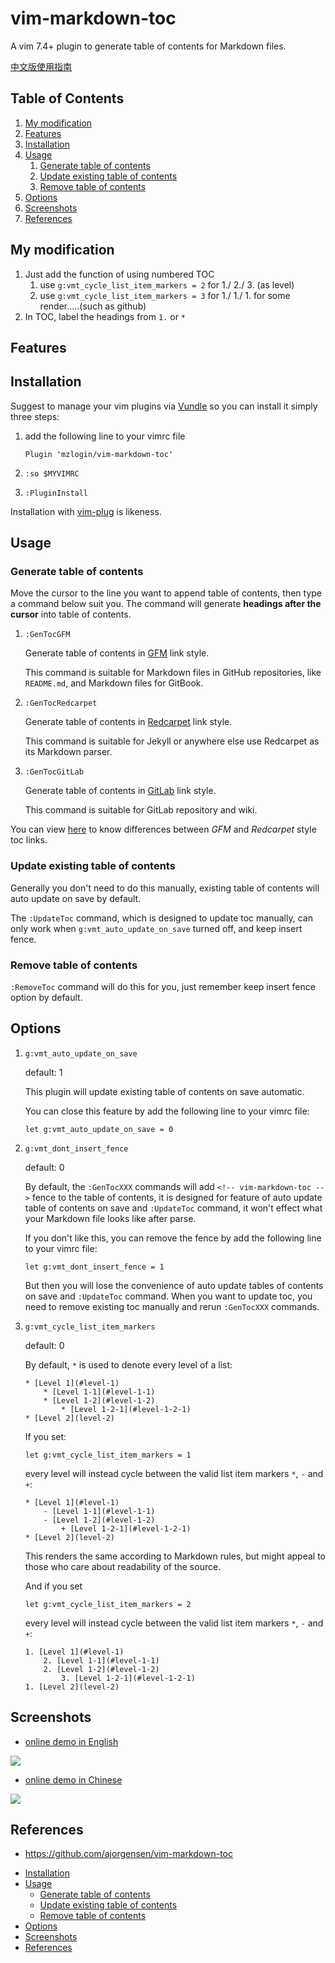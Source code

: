 # vim-markdown-toc
A vim 7.4+ plugin to generate table of contents for Markdown files.

[中文版使用指南][7]
## Table of Contents
<!-- vim-markdown-toc GFM -->

1. [My modification](#my-modification)
1. [Features](#features)
1. [Installation](#installation)
1. [Usage](#usage)
	1. [Generate table of contents](#generate-table-of-contents)
	1. [Update existing table of contents](#update-existing-table-of-contents)
	1. [Remove table of contents](#remove-table-of-contents)
1. [Options](#options)
1. [Screenshots](#screenshots)
1. [References](#references)

<!-- vim-markdown-toc -->
## My modification

1. Just add the function of using numbered TOC
	1. use `g:vmt_cycle_list_item_markers = 2` for 1./ 2./ 3. (as level)
	1. use `g:vmt_cycle_list_item_markers = 3` for 1./ 1./ 1. for some render.....(such as github)
2. In TOC, label the headings from `1.` or `*`



## Features
## Installation

Suggest to manage your vim plugins via [Vundle][4] so you can install it simply three steps:

1. add the following line to your vimrc file

    ```
    Plugin 'mzlogin/vim-markdown-toc'
    ```

2. `:so $MYVIMRC`

3. `:PluginInstall`

Installation with [vim-plug][8] is likeness.

## Usage

### Generate table of contents

Move the cursor to the line you want to append table of contents, then type a command below suit you. The command will generate **headings after the cursor** into table of contents.

1. `:GenTocGFM`

    Generate table of contents in [GFM][2] link style.

    This command is suitable for Markdown files in GitHub repositories, like `README.md`, and Markdown files for GitBook.

2. `:GenTocRedcarpet`

    Generate table of contents in [Redcarpet][3] link style.

    This command is suitable for Jekyll or anywhere else use Redcarpet as its Markdown parser.

3. `:GenTocGitLab`

    Generate table of contents in [GitLab][9] link style.

    This command is suitable for GitLab repository and wiki.

You can view [here][1] to know differences between *GFM* and *Redcarpet* style toc links.

### Update existing table of contents

Generally you don't need to do this manually, existing table of contents will auto update on save by default.

The `:UpdateToc` command, which is designed to update toc manually, can only work when `g:vmt_auto_update_on_save` turned off, and keep insert fence.

### Remove table of contents

`:RemoveToc` command will do this for you, just remember keep insert fence option by default.

## Options

1. `g:vmt_auto_update_on_save`

   default: 1

   This plugin will update existing table of contents on save automatic.

   You can close this feature by add the following line to your vimrc file:

   ```viml
   let g:vmt_auto_update_on_save = 0
   ```

2. `g:vmt_dont_insert_fence`

   default: 0

   By default, the `:GenTocXXX` commands will add `<!-- vim-markdown-toc -->` fence to the table of contents, it is designed for feature of auto update table of contents on save and `:UpdateToc` command, it won't effect what your Markdown file looks like after parse.

   If you don't like this, you can remove the fence by add the following line to your vimrc file:

   ```viml
   let g:vmt_dont_insert_fence = 1
   ```

   But then you will lose the convenience of auto update tables of contents on save and `:UpdateToc` command. When you want to update toc, you need to remove existing toc manually and rerun `:GenTocXXX` commands.

3. `g:vmt_cycle_list_item_markers`

   default: 0

   By default, `*` is used to denote every level of a list:

   ```
   * [Level 1](#level-1)
       * [Level 1-1](#level-1-1)
       * [Level 1-2](#level-1-2)
           * [Level 1-2-1](#level-1-2-1)
   * [Level 2](level-2)
   ```

   If you set:

   ```viml
   let g:vmt_cycle_list_item_markers = 1
   ```

   every level will instead cycle between the valid list item markers `*`, `-` and `+`:

   ```
   * [Level 1](#level-1)
       - [Level 1-1](#level-1-1)
       - [Level 1-2](#level-1-2)
           + [Level 1-2-1](#level-1-2-1)
   * [Level 2](level-2)
   ```

   This renders the same according to Markdown rules, but might appeal to those who care about readability of the source.

	 And if you set 
   ```viml
   let g:vmt_cycle_list_item_markers = 2
   ```
   every level will instead cycle between the valid list item markers `*`, `-` and `+`:

   ```
   1. [Level 1](#level-1)
       2. [Level 1-1](#level-1-1)
       2. [Level 1-2](#level-1-2)
           3. [Level 1-2-1](#level-1-2-1)
   1. [Level 2](level-2)
   ```

## Screenshots

* [online demo in English][5]

![](./screenshots/english.gif)

* [online demo in Chinese][6]

![](./screenshots/chinese.gif)

## References

* <https://github.com/ajorgensen/vim-markdown-toc>

[1]: http://mazhuang.org/2015/12/05/diff-between-gfm-and-redcarpet/
[2]: https://help.github.com/articles/github-flavored-markdown/
[3]: https://github.com/vmg/redcarpet
[4]: http://github.com/VundleVim/Vundle.Vim
[5]: https://github.com/mzlogin/chinese-copywriting-guidelines/blob/Simplified/README.en.md
[6]: https://github.com/mzlogin/awesome-adb
[7]: http://mazhuang.org/2015/12/19/vim-markdown-toc/
[8]: https://github.com/junegunn/vim-plug
[9]: https://docs.gitlab.com/ee/user/markdown.html
<!-- vim-markdown-toc GFM -->

* [Installation](#installation)
* [Usage](#usage)
	* [Generate table of contents](#generate-table-of-contents)
	* [Update existing table of contents](#update-existing-table-of-contents)
	* [Remove table of contents](#remove-table-of-contents)
* [Options](#options)
* [Screenshots](#screenshots)
* [References](#references)

<!-- vim-markdown-toc -->
